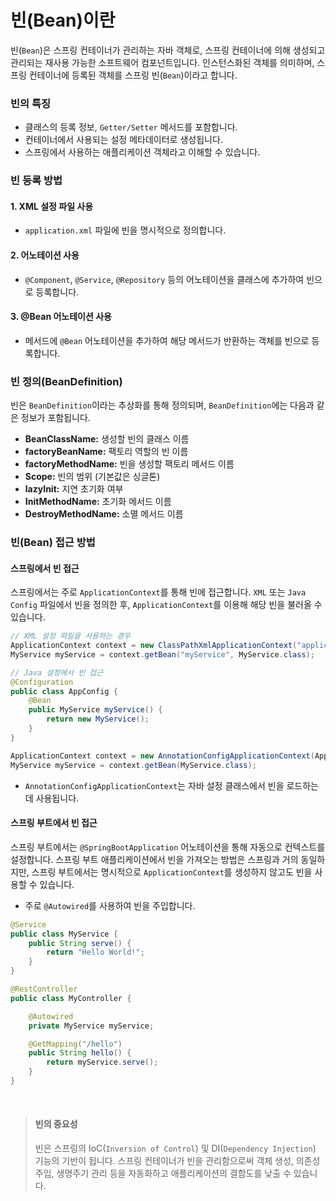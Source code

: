 # 빈(Bean)이란

빈(`Bean`)은 스프링 컨테이너가 관리하는 자바 객체로, 스프링 컨테이너에 의해 생성되고 관리되는 재사용 가능한 소프트웨어 컴포넌트입니다.
인스턴스화된 객체를 의미하며, 스프링 컨테이너에 등록된 객체를 스프링 빈(`Bean`)이라고 합니다.

### 빈의 특징

- 클래스의 등록 정보, `Getter/Setter` 메서드를 포함합니다.
- 컨테이너에서 사용되는 설정 메타데이터로 생성됩니다.
- 스프링에서 사용하는 애플리케이션 객체라고 이해할 수 있습니다.

### 빈 등록 방법

#### 1. XML 설정 파일 사용

- `application.xml` 파일에 빈을 명시적으로 정의합니다.

#### 2. 어노테이션 사용

- `@Component`, `@Service`, `@Repository` 등의 어노테이션을 클래스에 추가하여 빈으로 등록합니다.

#### 3. @Bean 어노테이션 사용

- 메서드에 `@Bean` 어노테이션을 추가하여 해당 메서드가 반환하는 객체를 빈으로 등록합니다.

### 빈 정의(BeanDefinition)

빈은 `BeanDefinition`이라는 추상화를 통해 정의되며, `BeanDefinition`에는 다음과 같은 정보가 포함됩니다.

- **BeanClassName:** 생성할 빈의 클래스 이름
- **factoryBeanName:** 팩토리 역할의 빈 이름
- **factoryMethodName:** 빈을 생성할 팩토리 메서드 이름
- **Scope:** 빈의 범위 (기본값은 싱글톤)
- **lazyInit:** 지연 초기화 여부
- **InitMethodName:** 초기화 메서드 이름
- **DestroyMethodName:** 소멸 메서드 이름

### 빈(Bean) 접근 방법

#### 스프링에서 빈 접근

스프링에서는 주로 `ApplicationContext`를 통해 빈에 접근합니다.
`XML` 또는 `Java Config` 파일에서 빈을 정의한 후, `ApplicationContext`를 이용해 해당 빈을 불러올 수 있습니다.

```java
// XML 설정 파일을 사용하는 경우
ApplicationContext context = new ClassPathXmlApplicationContext("application.xml");
MyService myService = context.getBean("myService", MyService.class);
```

```java
// Java 설정에서 빈 접근
@Configuration
public class AppConfig {
    @Bean
    public MyService myService() {
        return new MyService();
    }
}

ApplicationContext context = new AnnotationConfigApplicationContext(AppConfig.class);
MyService myService = context.getBean(MyService.class);
```

- `AnnotationConfigApplicationContext`는 자바 설정 클래스에서 빈을 로드하는 데 사용됩니다.

#### 스프링 부트에서 빈 접근

스프링 부트에서는 `@SpringBootApplication` 어노테이션을 통해 자동으로 컨텍스트를 설정합니다.
스프링 부트 애플리케이션에서 빈을 가져오는 방법은 스프링과 거의 동일하지만, 스프링 부트에서는 명시적으로 `ApplicationContext`를 생성하지 않고도 빈을 사용할 수 있습니다.

- 주로 `@Autowired`를 사용하여 빈을 주입합니다.

```java
@Service
public class MyService {
    public String serve() {
        return "Hello World!";
    }
}

@RestController
public class MyController {

    @Autowired
    private MyService myService;

    @GetMapping("/hello")
    public String hello() {
        return myService.serve();
    }
}
```

<br>

> #### 빈의 중요성
>
> 빈은 스프링의 IoC(`Inversion of Control`) 및 DI(`Dependency Injection`) 기능의 기반이 됩니다.
> 스프링 컨테이너가 빈을 관리함으로써 객체 생성, 의존성 주입, 생명주기 관리 등을 자동화하고 애플리케이션의 결합도를 낮출 수 있습니다.
